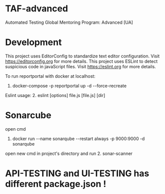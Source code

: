 # TAF-advanced
Automated Testing Global Mentoring Program: Advanced [UA]

# Development
This project uses EditorConfig to standardize text editor configuration. Visit https://editorconfig.org for more details.
This project uses ESLint to detect suspicious code in javaScript files. Visit https://eslint.org for more details.

To run reportportal with docker at localhost:
1.  docker-compose -p reportportal up -d --force-recreate

Eslint usage:
2.  eslint [options] file.js [file.js] [dir]

# Sonarcube
open cmd
1. docker run --name sonarqube --restart always -p 9000:9000 -d sonarqube

open new cmd in project's directory and run
2. sonar-scanner

# API-TESTING and UI-TESTING has different package.json !
